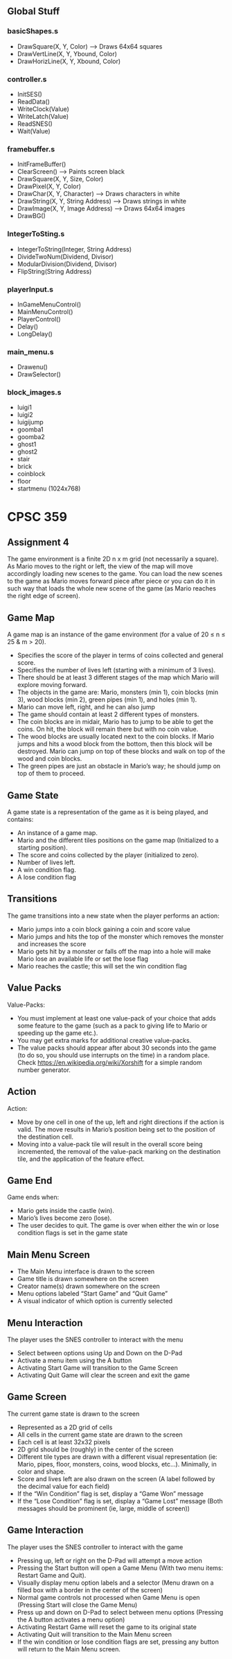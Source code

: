 ## Global Stuff
### basicShapes.s
* DrawSquare(X, Y, Color) --> Draws 64x64 squares
* DrawVertLine(X, Y, Ybound, Color)
* DrawHorizLine(X, Y, Xbound, Color)
### controller.s
* InitSES()
* ReadData()
* WriteClock(Value)
* WriteLatch(Value)
* ReadSNES()
* Wait(Value)
### framebuffer.s
* InitFrameBuffer()
* ClearScreen() --> Paints screen black
* DrawSquare(X, Y, Size, Color)
* DrawPixel(X, Y, Color)
* DrawChar(X, Y, Character) --> Draws characters in white
* DrawString(X, Y, String Address) --> Draws strings in white
* DrawImage(X, Y, Image Address) --> Draws 64x64 images
* DrawBG() 
### IntegerToSting.s
* IntegerToString(Integer, String Address)
* DivideTwoNum(Dividend, Divisor)
* ModularDivision(Dividend, Divisor)
* FlipString(String Address)
### playerInput.s
* InGameMenuControl()
* MainMenuControl()
* PlayerControl()
* Delay()
* LongDelay()
### main_menu.s
* Drawenu()
* DrawSelector()
### block_images.s
* luigi1
* luigi2
* luigijump
* goomba1
* goomba2
* ghost1
* ghost2
* stair
* brick
* coinblock
* floor
* startmenu (1024x768)

# CPSC 359

## Assignment 4

The game environment is a finite 2D n x m grid (not necessarily a square). As Mario moves to the right or left, the view of the map will move accordingly loading new scenes to the game. You can load the new scenes to the game as Mario moves forward piece after piece or you can do it in such way that loads the whole new scene of the game (as Mario reaches the right edge of screen).

## Game Map
A game map is an instance of the game environment (for a value of 20 ≤ n ≤ 25 & m > 20). 
* Specifies the score of the player in terms of coins collected and general score.
* Specifies the number of lives left (starting with a minimum of 3 lives).
* There should be at least 3 different stages of the map which Mario will explore moving forward.
* The objects in the game are: Mario, monsters (min 1), coin blocks (min 3), wood blocks (min 2), green pipes (min 1), and holes (min 1).
* Mario can move left, right, and he can also jump
* The game should contain at least 2 different types of monsters.
* The coin blocks are in midair, Mario has to jump to be able to get the coins. On hit, the block will remain there but with no coin value.
* The wood blocks are usually located next to the coin blocks. If Mario jumps and hits a wood block from the bottom, then this block will be destroyed. Mario can jump on top of these blocks and walk on top of the wood and coin blocks.
* The green pipes are just an obstacle in Mario’s way; he should jump on top of them to proceed.

## Game State
A game state is a representation of the game as it is being played, and contains:
* An instance of a game map.
* Mario and the different tiles positions on the game map (Initialized to a starting position).
* The score and coins collected by the player (initialized to zero).
* Number of lives left.
* A win condition flag. 
* A lose condition flag 

## Transitions
The game transitions into a new state when the player performs an action:
* Mario jumps into a coin block gaining a coin and score value
* Mario jumps and hits the top of the monster which removes the monster and increases the score
* Mario gets hit by a monster or falls off the map into a hole will make Mario lose an available life or set the lose flag
* Mario reaches the castle; this will set the win condition flag

## Value Packs
Value-Packs:
* You must implement at least one value-pack of your choice that adds some feature to the game (such as a pack to giving life to Mario or speeding up the game etc.).
* You may get extra marks for additional creative value-packs.
* The value packs should appear after about 30 seconds into the game (to do so, you should use interrupts on the time) in a random place. Check https://en.wikipedia.org/wiki/Xorshift for a simple random number generator.

## Action
Action: 
* Move by one cell in one of the up, left and right directions if the action is valid. The move results in Mario’s position being set to the position of the destination cell.
* Moving into a value-pack tile will result in the overall score being incremented, the removal of the value-pack marking on the destination tile, and the application of the feature effect.

## Game End
Game ends when:
* Mario gets inside the castle (win).
* Mario’s lives become zero (lose).
* The user decides to quit. The game is over when either the win or lose condition flags is set in the game state 

## Main Menu Screen
* The Main Menu interface is drawn to the screen
* Game title is drawn somewhere on the screen
* Creator name(s) drawn somewhere on the screen
* Menu options labeled “Start Game” and “Quit Game”
* A visual indicator of which option is currently selected

## Menu Interaction
The player uses the SNES controller to interact with the menu
* Select between options using Up and Down on the D-Pad
* Activate a menu item using the A button
* Activating Start Game will transition to the Game Screen
* Activating Quit Game will clear the screen and exit the game 

## Game Screen
The current game state is drawn to the screen
* Represented as a 2D grid of cells
* All cells in the current game state are drawn to the screen
* Each cell is at least 32x32 pixels
* 2D grid should be (roughly) in the center of the screen
* Different tile types are drawn with a different visual representation (ie: Mario, pipes, floor, monsters, coins, wood blocks, etc...). Minimally, in color and shape.
* Score and lives left are also drawn on the screen (A label followed by the decimal value for each field)
* If the “Win Condition” flag is set, display a “Game Won” message
* If the “Lose Condition” flag is set, display a “Game Lost” message (Both messages should be prominent (ie, large, middle of screen)) 

## Game Interaction
The player uses the SNES controller to interact with the game
* Pressing up, left or right on the D-Pad will attempt a move action 
* Pressing the Start button will open a Game Menu (With two menu items: Restart Game and Quit). 
* Visually display menu option labels and a selector (Menu drawn on a filled box with a border in the center of the screen)
* Normal game controls not processed when Game Menu is open (Pressing Start will close the Game Menu)
* Press up and down on D-Pad to select between menu options (Pressing the A button activates a menu option)
* Activating Restart Game will reset the game to its original state 
* Activating Quit will transition to the Main Menu screen 
* If the win condition or lose condition flags are set, pressing any button will return to the Main Menu screen.
